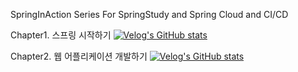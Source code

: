 SpringInAction Series For SpringStudy and Spring Cloud and CI/CD

Chapter1. 스프링 시작하기
[![Velog's GitHub stats](https://velog-readme-stats.vercel.app/api/badge?name=jnissi92)](https://velog.io/@jnissi92/spring-in-action-first)

Chapter2. 웹 어플리케이션 개발하기
[![Velog's GitHub stats](https://velog-readme-stats.vercel.app/api/badge?name=jnissi92)](https://velog.io/@jnissi92/spring-in-action-second)
